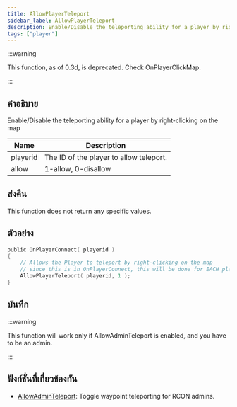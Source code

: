 ```yaml
---
title: AllowPlayerTeleport
sidebar_label: AllowPlayerTeleport
description: Enable/Disable the teleporting ability for a player by right-clicking on the map.
tags: ["player"]
---
```


:::warning

This function, as of 0.3d, is deprecated. Check OnPlayerClickMap.

:::

## คำอธิบาย

Enable/Disable the teleporting ability for a player by right-clicking on the map

| Name     | Description                             |
| -------- | --------------------------------------- |
| playerid | The ID of the player to allow teleport. |
| allow    | 1-allow, 0-disallow                     |

## ส่งคืน

This function does not return any specific values.

## ตัวอย่าง

```c
public OnPlayerConnect( playerid )
{
    // Allows the Player to teleport by right-clicking on the map
    // since this is in OnPlayerConnect, this will be done for EACH player
    AllowPlayerTeleport( playerid, 1 );
}
```

## บันทึก

:::warning

This function will work only if AllowAdminTeleport is enabled, and you have to be an admin.

:::

## ฟังก์ชั่นที่เกี่ยวข้องกัน

- [AllowAdminTeleport](AllowAdminTeleport): Toggle waypoint teleporting for RCON admins.
